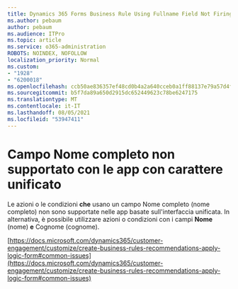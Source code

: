 ```yaml
---
title: Dynamics 365 Forms Business Rule Using Fullname Field Not Firing
ms.author: pebaum
author: pebaum
ms.audience: ITPro
ms.topic: article
ms.service: o365-administration
ROBOTS: NOINDEX, NOFOLLOW
localization_priority: Normal
ms.custom:
- "1928"
- "6200018"
ms.openlocfilehash: ccb50ae836357ef48cd0b4a2a640cceb0a1ff88137e79a57d4fcd9027994ce45
ms.sourcegitcommit: b5f7da89a650d2915dc652449623c78be6247175
ms.translationtype: MT
ms.contentlocale: it-IT
ms.lasthandoff: 08/05/2021
ms.locfileid: "53947411"
---
```

# <a name="full-name-field-not-supported-with-unified-inteface-apps"></a>Campo Nome completo non supportato con le app con carattere unificato

Le azioni o le condizioni **che** usano un campo Nome completo (nome completo) non sono supportate nelle app basate sull'interfaccia unificata. In alternativa, è possibile utilizzare azioni o condizioni con i campi **Nome** (nome) **e** Cognome (cognome).

[https://docs.microsoft.com/dynamics365/customer-engagement/customize/create-business-rules-recommendations-apply-logic-form#common-issues](https://docs.microsoft.com/dynamics365/customer-engagement/customize/create-business-rules-recommendations-apply-logic-form#common-issues)
